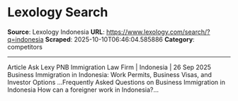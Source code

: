 # Lexology Search

**Source**: Lexology Indonesia
**URL**: https://www.lexology.com/search/?q=indonesia
**Scraped**: 2025-10-10T06:46:04.585886
**Category**: competitors

---

Article Ask Lexy
PNB Immigration Law Firm | Indonesia | 26 Sep 2025
Business Immigration in Indonesia: Work Permits, Business Visas, and Investor Options
...Frequently Asked Questions on Business Immigration in Indonesia How can a foreigner work in Indonesia?...
